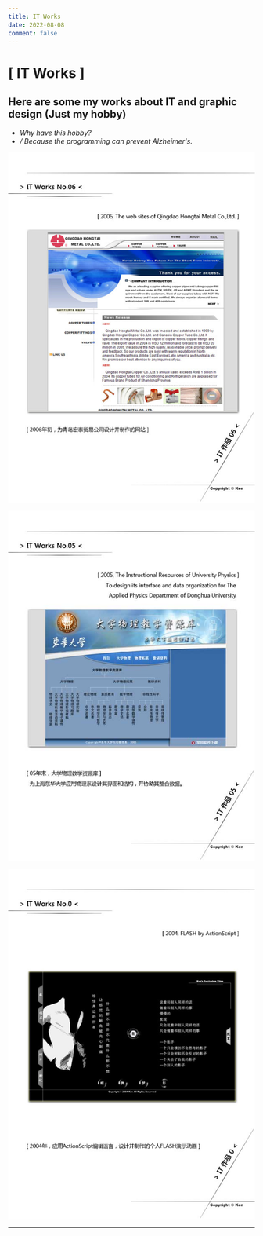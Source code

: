 ```yaml
---
title: IT Works
date: 2022-08-08
comment: false
---
```


# [ IT Works ]

## Here are some my works about IT and graphic design (Just my hobby)

- *Why have this hobby?*
- */ Because the programming can prevent Alzheimer's.*

![itworks_06](/assets/img/itworks_06.jpg "itworks_06")

![itworks_05](/assets/img/itworks_05.jpg "itworks_05")

![itworks_0](/assets/img/itworks_0.jpg "itworks_0")

---
